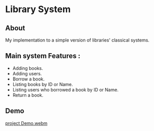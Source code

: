 # Library System

  ## About
  
  My implementation to a simple version of libraries' classical systems.
  
  ## Main system Features :

  * Adding books.
  * Adding users.
  * Borrow a book.
  * Listing books by ID or Name.
  * Listing users who borrowed a book by ID or Name.
  * Return a book.


## Demo
[project Demo.webm](https://github.com/user-attachments/assets/4b51ae7d-7996-49f5-83a3-feb264fb4657)
